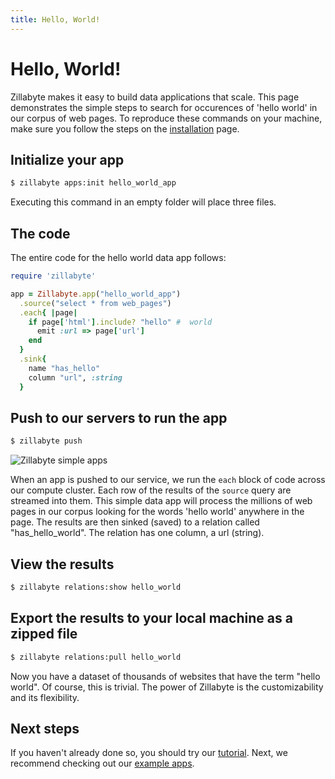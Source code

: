 ```yaml
---
title: Hello, World!
---
```


# Hello, World!

Zillabyte makes it easy to build data applications that scale. This page demonstrates the simple steps to search for occurences of 'hello world' in our corpus of web pages. To reproduce these commands on your machine, make sure you follow the steps on the [installation](/quickstart/installation) page.

## Initialize your app

```bash
$ zillabyte apps:init hello_world_app
```
Executing this command in an empty folder will place three files. 
 
## The code 

The entire code for the hello world data app follows: 

```ruby
require 'zillabyte' 

app = Zillabyte.app("hello_world_app")
  .source("select * from web_pages")
  .each{ |page|
    if page['html'].include? "hello" #  world
      emit :url => page['url']
    end
  }
  .sink{
    name "has_hello"
    column "url", :string
  }
```


## Push to our servers to run the app

```bash 
$ zillabyte push
```

![Zillabyte simple apps](/images/HelloWorld.png)

When an app is pushed to our service, we run the `each` block of code across our compute cluster. Each row of the results of the `source` query are streamed into them. This simple data app will process the millions of web pages in our corpus looking for the words 'hello world' anywhere in the page. The results are then sinked (saved) to a relation called "has_hello_world". The relation has one column, a url (string). 

## View the results 

``` bash
$ zillabyte relations:show hello_world
```

## Export the results to your local machine as a zipped file

```bash
$ zillabyte relations:pull hello_world 
``` 

Now you have a dataset of thousands of websites that have the term "hello world".  Of course, this is trivial.  The power of Zillabyte is the customizability and its flexibility.  

 
## Next steps

If you haven't already done so, you should try our [tutorial](/quickstart/tutorial). Next, we recommend checking out our [example apps](/examples/index_commerce).
  
